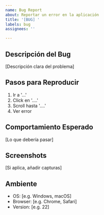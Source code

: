 ```yaml
---
name: Bug Report
about: Reportar un error en la aplicación
title: '[BUG] '
labels: bug
assignees: ''

---
```


## Descripción del Bug
[Descripción clara del problema]

## Pasos para Reproducir
1. Ir a '...'
2. Click en '....'
3. Scroll hasta '....'
4. Ver error

## Comportamiento Esperado
[Lo que debería pasar]

## Screenshots
[Si aplica, añadir capturas]

## Ambiente
- OS: [e.g. Windows, macOS]
- Browser: [e.g. Chrome, Safari]
- Version: [e.g. 22]